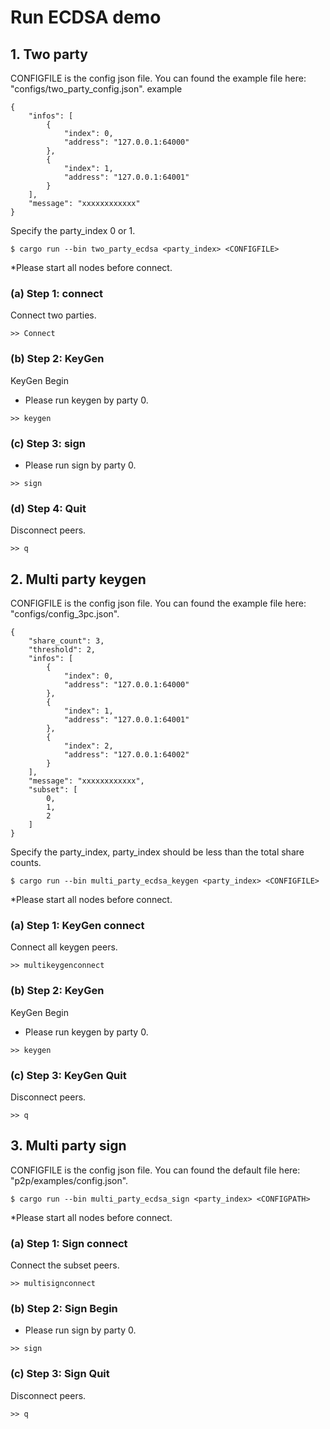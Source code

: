 # Run ECDSA demo

## 1. Two party
CONFIGFILE is the config json file. You can found the example file here: "configs/two_party_config.json".
example
```
{
    "infos": [
        {
            "index": 0,
            "address": "127.0.0.1:64000"
        },
        {
            "index": 1,
            "address": "127.0.0.1:64001"
        }
    ],
    "message": "xxxxxxxxxxxx"
}
```
Specify the party_index 0 or 1.
```
$ cargo run --bin two_party_ecdsa <party_index> <CONFIGFILE>
```
*Please start all nodes before connect.

### (a) Step 1: connect

Connect two parties.
```
>> Connect
```

### (b) Step 2: KeyGen

KeyGen Begin

* Please run keygen by party 0.
```
>> keygen
```

### (c) Step 3: sign
* Please run sign by party 0.
```
>> sign
```

### (d) Step 4: Quit

Disconnect peers.
```
>> q
```

## 2. Multi party keygen

CONFIGFILE is the config json file. You can found the example file here: "configs/config_3pc.json".
```example
{
    "share_count": 3,
    "threshold": 2,
    "infos": [
        {
            "index": 0,
            "address": "127.0.0.1:64000"
        },
        {
            "index": 1,
            "address": "127.0.0.1:64001"
        },
        {
            "index": 2,
            "address": "127.0.0.1:64002"
        }
    ],
    "message": "xxxxxxxxxxxx",
    "subset": [
        0,
        1,
        2
    ]
}
```
Specify the party_index, party_index should be less than the total share counts.

```
$ cargo run --bin multi_party_ecdsa_keygen <party_index> <CONFIGFILE>
```

*Please start all nodes before connect.

### (a) Step 1: KeyGen connect

Connect all keygen peers.
```
>> multikeygenconnect
```

### (b) Step 2: KeyGen

KeyGen Begin
* Please run keygen by party 0.
```
>> keygen
```

### (c) Step 3: KeyGen Quit

Disconnect peers.
```
>> q
```


## 3. Multi party sign

CONFIGFILE is the config json file. You can found the default file here: "p2p/examples/config.json".
```
$ cargo run --bin multi_party_ecdsa_sign <party_index> <CONFIGPATH>
```

*Please start all nodes before connect.

### (a) Step 1: Sign connect

Connect the subset peers.
```
>> multisignconnect
```

### (b) Step 2: Sign Begin
* Please run sign by party 0.

```
>> sign
```

### (c) Step 3: Sign Quit

Disconnect peers.
```
>> q

```